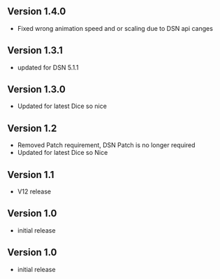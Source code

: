 ## Version 1.4.0
- Fixed wrong animation speed and or scaling due to DSN api canges

## Version 1.3.1
- updated for DSN 5.1.1

## Version 1.3.0
- Updated for latest Dice so nice

## Version 1.2
- Removed Patch requirement, DSN Patch is no longer required
- Updated for latest Dice so Nice

## Version 1.1
- V12 release

## Version 1.0
- initial release

## Version 1.0
- initial release

